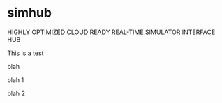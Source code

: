 # simhub
HIGHLY OPTIMIZED CLOUD READY REAL-TIME SIMULATOR INTERFACE HUB

This is a test

blah

blah 1

blah 2

